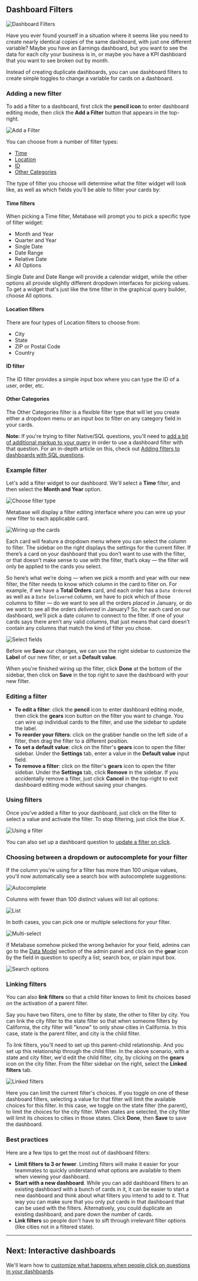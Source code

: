 ## Dashboard Filters

![Dashboard Filters](images/dashboard-filters/dashboard-filters.png)

Have you ever found yourself in a situation where it seems like you need to create nearly identical copies of the same dashboard, with just one different variable? Maybe you have an Earnings dashboard, but you want to see the data for each city your business is in, or maybe you have a KPI dashboard that you want to see broken out by month.

Instead of creating duplicate dashboards, you can use dashboard filters to create simple toggles to change a variable for cards on a dashboard.

### Adding a new filter

To add a filter to a dashboard, first click the **pencil icon** to enter dashboard editing mode, then click the **Add a Filter** button that appears in the top-right.

![Add a Filter](images/dashboard-filters/01-add-filter.png)

You can choose from a number of filter types: 

- [Time](#time-filters)
- [Location](#location-filters)
- [ID](#id-filter)
- [Other Categories](#other-categories)

The type of filter you choose will determine what the filter widget will look like, as well as which fields you’ll be able to filter your cards by:

#### Time filters

When picking a Time filter, Metabase will prompt you to pick a specific type of filter widget:

- Month and Year
- Quarter and Year
- Single Date
- Date Range
- Relative Date
- All Options

Single Date and Date Range will provide a calendar widget, while the other options all provide slightly different dropdown interfaces for picking values. To get a widget that's just like the time filter in the graphical query builder, choose All options.

#### Location filters

There are four types of Location filters to choose from:
  
- City
- State
- ZIP or Postal Code
- Country

#### ID filter

The ID filter provides a simple input box where you can type the ID of a user, order, etc.

#### Other Categories

The Other Categories filter is a flexible filter type that will let you create either a dropdown menu or an input box to filter on any category field in your cards.

**Note:** If you're trying to filter Native/SQL questions, you'll need to [add a bit of additional markup to your query](13-sql-parameters.md) in order to use a dashboard filter with that question. For an in-depth article on this, check out [Adding filters to dashboards with SQL questions](https://www.metabase.com/blog/dashboard-filters/index.html).

### Example filter

Let's add a filter widget to our dashboard. We'll select a **Time** filter, and then select the **Month and Year** option.

![Choose filter type](images/dashboard-filters/02-filter-type.png)

Metabase will display a filter editing interface where you can wire up your new filter to each applicable card. 

![Wiring up the cards](images/dashboard-filters/03-wiring-cards.png)

Each card will feature a dropdown menu where you can select the column to filter. The sidebar on the right displays the settings for the current filter. If there’s a card on your dashboard that you don’t want to use with the filter, or that doesn’t make sense to use with the filter, that’s okay — the filter will only be applied to the cards you select.

So here’s what we’re doing — when we pick a month and year with our new filter, the filter needs to know which column in the card to filter on. For example, if we have a **Total Orders** card, and each order has a `Date Ordered` as well as a `Date Delivered` column, we have to pick which of those columns to filter — do we want to see all the orders _placed_ in January, or do we want to see all the orders _delivered_ in January? So, for each card on our dashboard, we’ll pick a date column to connect to the filter. If one of your cards says there aren’t any valid columns, that just means that card doesn’t contain any columns that match the kind of filter you chose.

![Select fields](images/dashboard-filters/04-select-fields.png)

Before we **Save** our changes, we can use the right sidebar to customize the **Label** of our new filter, or set a **Default value**.

When you're finished wiring up the filter, click **Done** at the bottom of the sidebar, then click on **Save** in the top right to save the dashboard with your new filter.

### Editing a filter

- **To edit a filter**: click the **pencil** icon to enter dashboard editing mode, then click the **gears** icon button on the filter you want to change. You can wire up individual cards to the filter, and use the sidebar to update the label.
- **To reorder your filters**: click on the grabber handle on the left side of a filter, then drag the filter to a different position.
- **To set a default value**: click on the filter's **gears** icon to open the filter sidebar. Under the **Settings** tab, enter a value in the **Default value** input field.
- **To remove a filter**: click on the filter's **gears** icon to open the filter sidebar. Under the **Settings** tab, click **Remove** in the sidebar. If you accidentally remove a filter, just click **Cancel** in the top-right to exit dashboard editing mode without saving your changes. 

### Using filters

Once you’ve added a filter to your dashboard, just click on the filter to select a value and activate the filter. To stop filtering, just click the blue X. 

![Using a filter](images/dashboard-filters/08-use-filter.png)

You can also set up a dashboard question to [update a filter on click](interactive-dashboards.md#use-a-chart-to-filter-a-dashboard).

### Choosing between a dropdown or autocomplete for your filter

If the column you're using for a filter has more than 100 unique values, you'll now automatically see a search box with autocomplete suggestions:

![Autocomplete](images/dashboard-filters/autocomplete.png)

Columns with fewer than 100 distinct values will list all options:

![List](images/dashboard-filters/list.png)

In both cases, you can pick one or multiple selections for your filter.

![Multi-select](images/dashboard-filters/multi-select.png)

If Metabase somehow picked the wrong behavior for your field, admins can go to the [Data Model](../administration-guide/03-metadata-editing.md) section of the admin panel and click on the **gear** icon by the field in question to specify a list, search box, or plain input box.

![Search options](images/dashboard-filters/search-options.png)

### Linking filters

You can also **link filters** so that a child filter knows to limit its choices based on the activation of a parent filter.

Say you have two filters, one to filter by state, the other to filter by city. You can link the city filter to the state filter so that when someone filters by California, the city filter will "know" to only show cities in California. In this case, state is the parent filter, and city is the child filter.

To link filters, you'll need to set up this parent-child relationship. And you set up this relationship through the child filter. In the above scenario, with a state and city filter, we'd edit the child filter, city, by clicking on the **gears** icon on the city filter. From the filter sidebar on the right, select the **Linked filters** tab. 

![Linked filters](images/dashboard-filters/linked-filter.png)

Here you can limit the current filter's choices. If you toggle on one of these dashboard filters, selecting a value for that filter will limit the available choices for this filter. In this case, we toggle on the state filter (the parent), to limit the choices for the city filter. When states are selected, the city filter will limit its choices to cities in those states. Click **Done**, then **Save** to save the dashboard.

### Best practices

Here are a few tips to get the most out of dashboard filters:

- **Limit filters to 3 or fewer**. Limiting filters will make it easier for your teammates to quickly understand what options are available to them when viewing your dashboard.
- **Start with a new dashboard**. While you can add dashboard filters to an existing dashboard with a bunch of cards in it, it can be easier to start a new dashboard and think about what filters you intend to add to it. That way you can make sure that you only put cards in that dashboard that can be used with the filters. Alternatively, you could duplicate an existing dashboard, and pare down the number of cards.
- **Link filters** so people don't have to sift through irrelevant filter options (like cities not in a filtered state).

---

## Next: Interactive dashboards

We'll learn how to [customize what happens when people click on questions in your dashboards](interactive-dashboards.md).
